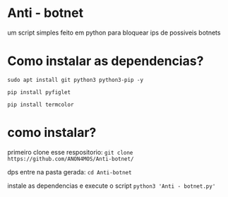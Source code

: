 # Anti - botnet
um script simples feito em python para bloquear ips de possiveis botnets

# Como instalar as dependencias?

``` sudo apt install git python3 python3-pip -y ```

``` pip install pyfiglet ```

``` pip install termcolor ```

# como instalar? 
primeiro clone esse respositorio: ``` git clone https://github.com/ANON4MOS/Anti-botnet/ ```

dps entre na pasta gerada: ``` cd Anti-botnet ```

instale as dependencias e execute o script ``` python3 'Anti - botnet.py' ```


